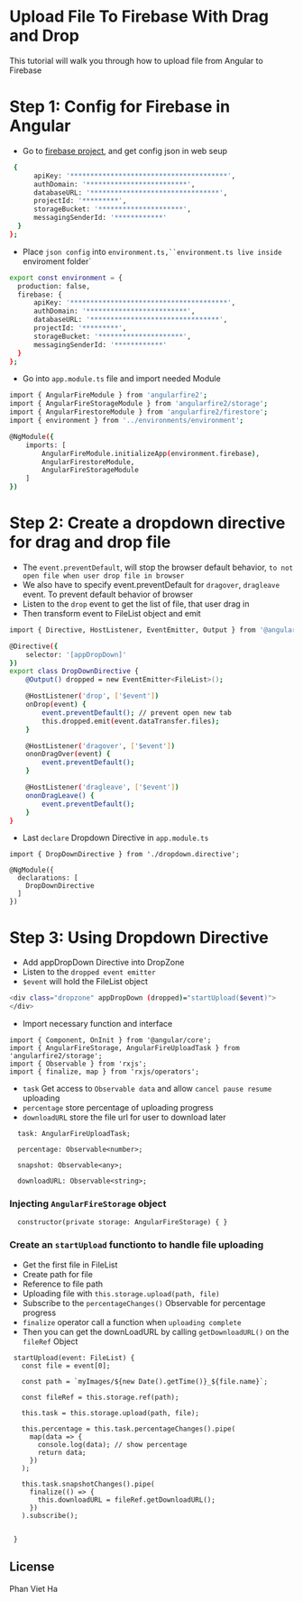 # Upload File To Firebase With Drag and Drop

This tutorial will walk you through how to upload file from Angular to Firebase


# Step 1: Config for Firebase in Angular

  - Go to [firebase project](https://console.firebase.google.com/u/0/), and get config json in web seup
```sh
 {
      apiKey: '***************************************',
      authDomain: '*************************',
      databaseURL: '********************************',
      projectId: '*********',
      storageBucket: '*********************',
      messagingSenderId: '************'
  }
};
```
   - Place `json config` into `environment.ts,``environment.ts live inside `enviroment folder`
```sh
export const environment = {
  production: false,
  firebase: {
      apiKey: '***************************************',
      authDomain: '*************************',
      databaseURL: '********************************',
      projectId: '*********',
      storageBucket: '*********************',
      messagingSenderId: '************'
  }
};
```
   - Go into `app.module.ts` file and import needed Module
```sh
import { AngularFireModule } from 'angularfire2';
import { AngularFireStorageModule } from 'angularfire2/storage';
import { AngularFirestoreModule } from 'angularfire2/firestore';
import { environment } from '../environments/environment';

@NgModule({
    imports: [
        AngularFireModule.initializeApp(environment.firebase),
        AngularFirestoreModule,
        AngularFireStorageModule
    ]
})
```

# Step 2: Create a dropdown directive for drag and drop file
 - The `event.preventDefault`, will stop the browser default behavior, `to not open file when user drop file in browser`
 - We also have to specify event.preventDefault for `dragover`, `dragleave` event. To prevent default behavior of browser
 - Listen to the `drop` event to get the list of file, that user drag in
 - Then transform event to FileList object and emit 
 
```sh
import { Directive, HostListener, EventEmitter, Output } from '@angular/core';

@Directive({
    selector: '[appDropDown]'
})
export class DropDownDirective {
    @Output() dropped = new EventEmitter<FileList>();

    @HostListener('drop', ['$event'])
    onDrop(event) {
        event.preventDefault(); // prevent open new tab
        this.dropped.emit(event.dataTransfer.files);
    }

    @HostListener('dragover', ['$event'])
    ononDragOver(event) {
        event.preventDefault();
    }

    @HostListener('dragleave', ['$event'])
    ononDragLeave() {
        event.preventDefault();
    }
}
```
 - Last `declare` Dropdown Directive in `app.module.ts`
```
import { DropDownDirective } from './dropdown.directive';

@NgModule({
  declarations: [
    DropDownDirective
  ]
})
```
# Step 3: Using Dropdown Directive
 - Add appDropDown Directive into DropZone
 - Listen to the `dropped event emitter`
 - `$event` will hold the FileList object
```sh
<div class="dropzone" appDropDown (dropped)="startUpload($event)">
</div>
```
 - Import necessary function and interface
```
import { Component, OnInit } from '@angular/core';
import { AngularFireStorage, AngularFireUploadTask } from 'angularfire2/storage';
import { Observable } from 'rxjs';
import { finalize, map } from 'rxjs/operators';
```
 - `task` Get access to `Observable data` and allow `cancel pause resume` uploading
 - `percentage` store percentage of uploading progress
 - `downloadURL` store the file url for user to download later
```
  task: AngularFireUploadTask;
  
  percentage: Observable<number>;

  snapshot: Observable<any>;

  downloadURL: Observable<string>;
```
### Injecting `AngularFireStorage` object
```
  constructor(private storage: AngularFireStorage) { }
```
### Create an `startUpload` functionto to handle file uploading
 - Get the first file in FileList
 - Create path for file
 - Reference to file path
 - Uploading file with `this.storage.upload(path, file)`
 - Subscribe to the `percentageChanges()` Observable for percentage progress
 - `finalize` operator call a function when `uploading complete`
 - Then you can get the downLoadURL by calling `getDownloadURL()` on the `fileRef` Object
 ```
  startUpload(event: FileList) {
    const file = event[0];
    
    const path = `myImages/${new Date().getTime()}_${file.name}`;

    const fileRef = this.storage.ref(path);

    this.task = this.storage.upload(path, file);

    this.percentage = this.task.percentageChanges().pipe(
      map(data => {
        console.log(data); // show percentage
        return data;
      })
    );

    this.task.snapshotChanges().pipe(
      finalize(() => {
        this.downloadURL = fileRef.getDownloadURL();
      })
    ).subscribe();


  }
```



License
----
Phan Viet Ha
